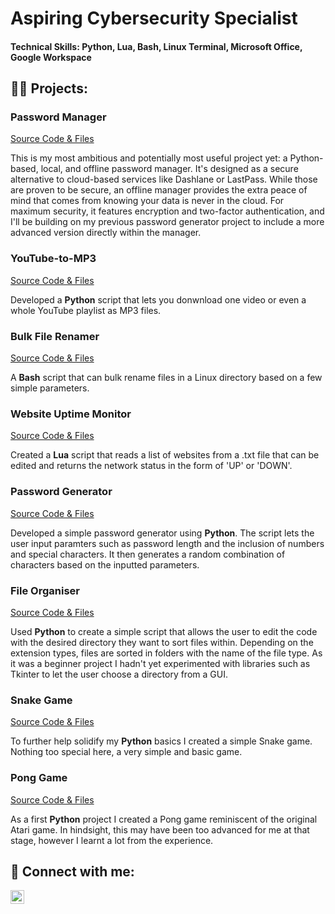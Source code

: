 # Aspiring Cybersecurity Specialist

#### Technical Skills: Python, Lua, Bash, Linux Terminal, Microsoft Office, Google Workspace

## 👨‍💻 Projects:
### Password Manager
[Source Code & Files](https://github.com/AyaanJK/password-manager)

This is my most ambitious and potentially most useful project yet: a Python-based, local, and offline password manager. It's designed as a secure alternative to cloud-based services like Dashlane or LastPass. While those are proven to be secure, an offline manager provides the extra peace of mind that comes from knowing your data is never in the cloud. For maximum security, it features encryption and two-factor authentication, and I'll be building on my previous password generator project to include a more advanced version directly within the manager.

### YouTube-to-MP3
[Source Code & Files](https://github.com/AyaanJK/youtube-to-mp3)

Developed a **Python** script that lets you donwnload one video or even a whole YouTube playlist as MP3 files.

### Bulk File Renamer
[Source Code & Files](https://github.com/AyaanJK/bulk-file-renamer)

A **Bash** script that can bulk rename files in a Linux directory based on a few simple parameters.

### Website Uptime Monitor
[Source Code & Files](https://github.com/AyaanJK/website-uptime-monitor)

Created a **Lua** script that reads a list of websites from a .txt file that can be edited and returns the network status in the form of 'UP' or 'DOWN'.

### Password Generator
[Source Code & Files](https://github.com/AyaanJK/password-generator)

Developed a simple password generator using **Python**. The script lets the user input paramters such as password length and the inclusion of numbers and special characters. It then generates a random combination of characters based on the inputted parameters.

### File Organiser
[Source Code & Files](https://github.com/AyaanJK/file-organiser)

Used **Python** to create a simple script that allows the user to edit the code with the desired directory they want to sort files within. Depending on the extension types, files are sorted in folders with the name of the file type. As it was a beginner project I hadn't yet experimented with libraries such as Tkinter to let the user choose a directory from a GUI.

### Snake Game
[Source Code & Files](https://github.com/AyaanJK/snake-game)

To further help solidify my **Python** basics I created a simple Snake game. Nothing too special here, a very simple and basic game.

### Pong Game
[Source Code & Files](https://github.com/AyaanJK/pong-game)

As a first **Python** project I created a Pong game reminiscent of the original Atari game. In hindsight, this may have been too advanced for me at that stage, however I learnt a lot from the experience.

## 🤳 Connect with me:
[<img align="left" alt="AyaanJaman-Khan | LinkedIn" width="22px" src="https://upload.wikimedia.org/wikipedia/commons/c/ca/LinkedIn_logo_initials.png" />][linkedin]

[linkedin]: https://www.linkedin.com/in/ayaan-jaman-khan-b0410b34a/



